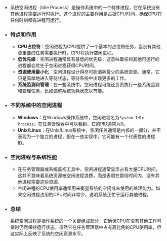 - 系统空闲进程（Idle Process）是操作系统中的一个特殊进程，它在系统没有其他进程需要运行时执行。这个进程的主要作用是占据CPU时间，确保CPU在任何时刻都有进程可运行。
- ### 特点和作用
	- **CPU占位符**：空闲进程为CPU提供了一个基本的占位符任务，当没有其他更重要的任务需要执行时，CPU将执行空闲进程。
	- **低优先级**：空闲进程通常具有最低的优先级，这意味着任何其他可运行的进程都会优先于空闲进程获得CPU时间。
	- **资源使用最小化**：空闲进程设计得尽可能消耗最少的系统资源。通常，它只是简单地进入等待状态，等待系统中出现更多的工作。
	- **系统监测和管理**：在一些系统中，空闲进程可能还负责执行一些系统监测和管理任务，比如调整系统功耗状态以节能。
- ### 不同系统中的空闲进程
	- **Windows**：在Windows操作系统中，空闲进程名为`System Idle Process`，在任务管理器中可以看到，它的PID通常为0。
	- **Unix/Linux**：在Unix/Linux系统中，空闲任务通常是内核的一部分，并不表现为一个独立的进程，但在一些实现中，它可能有一个代表性的进程ID。
- ### 空闲进程与系统性能
	- 在任务管理器或系统监视工具中，空闲进程通常显示占有大量CPU时间。这并不意味着系统资源被空闲进程浪费，而是表明在那段时间内，没有其他进程需要这些资源。
	- 空闲进程的CPU使用率通常用来衡量系统的空闲或未使用的处理能力。如果空闲进程占用的CPU时间非常少，说明系统正忙于运行其他进程。
- ### 总结
  
  系统空闲进程是操作系统的一个关键组成部分，它确保CPU在没有其他工作可做时仍然保持运行状态。虽然它在任务管理器中占有高比例的CPU使用率，但这实际上反映了系统的空闲资源水平。